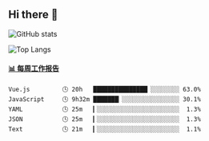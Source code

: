 ## Hi there 👋

![GitHub stats](https://github-readme-stats.orilight.top/api?username=orilights)

![Top Langs](https://github-readme-stats.orilight.top/api/top-langs/?username=orilights&layout=compact)

<!-- waka-box start -->
#### <a href="https://gist.github.com/92c8d5b388768c10efcba86e82b7c4fb" target="_blank">📊 每周工作报告</a>
```text
Vue.js         🕓 20h   ███████████████▏░░░░░░░░ 63.0%
JavaScript     🕓 9h32m ███████▏░░░░░░░░░░░░░░░░ 30.1%
YAML           🕓 25m   ▎░░░░░░░░░░░░░░░░░░░░░░░  1.3%
JSON           🕓 25m   ▎░░░░░░░░░░░░░░░░░░░░░░░  1.3%
Text           🕓 21m   ▎░░░░░░░░░░░░░░░░░░░░░░░  1.1%
```
<!-- Powered by https://github.com/journey-ad/waka-box-go . -->
<!-- waka-box end -->
